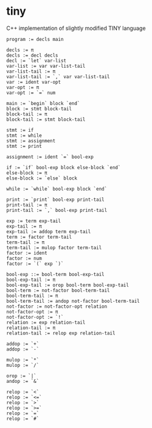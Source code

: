 # tiny
C++ implementation of slightly modified TINY language

    program := decls main

    decls := π
    decls := decl decls
    decl := `let` var-list
    var-list := var var-list-tail
    var-list-tail := π
    var-list-tail := `,` var var-list-tail
    var := ident var-opt
    var-opt := π
    var-opt := `=` num

    main := `begin` block `end`
    block := stmt block-tail
    block-tail := π
    block-tail := stmt block-tail

    stmt := if
    stmt := while
    stmt := assignment
    stmt := print

    assignment := ident `=` bool-exp

    if := `if` bool-exp block else-block `end`
    else-block := π
    else-block := `else` block

    while := `while` bool-exp block `end`

    print := `print` bool-exp print-tail
    print-tail := π
    print-tail := `,` bool-exp print-tail

    exp := term exp-tail
    exp-tail := π
    exp-tail := addop term exp-tail
    term := factor term-tail
    term-tail := π
    term-tail := mulop factor term-tail
    factor := ident
    factor := num
    factor := `(` exp `)`

    bool-exp ::= bool-term bool-exp-tail
    bool-exp-tail := π
    bool-exp-tail := orop bool-term bool-exp-tail
    bool-term := not-factor bool-term-tail
    bool-term-tail := π
    bool-term-tail := andop not-factor bool-term-tail
    not-factor := not-factor-opt relation
    not-factor-opt := π
    not-factor-opt := `!`
    relation := exp relation-tail
    relation-tail := π
    relation-tail := relop exp relation-tail

    addop := `+`
    addop := `-`

    mulop := `*`
    mulop := `/`

    orop := `|`
    andop := `&`

    relop := `<`
    relop := `<=`
    relop := `>`
    relop := `>=`
    relop := `=`
    relop := `#`

